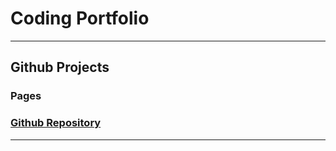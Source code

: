 # Coding Portfolio

---

## Github Projects

### Pages
### [Github Repository](https://github.com/EricFrazer44/pages)

---



